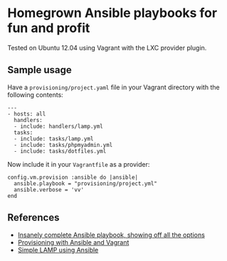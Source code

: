 # Homegrown Ansible playbooks for fun and profit

Tested on Ubuntu 12.04 using Vagrant with the LXC provider plugin.

## Sample usage

Have a `provisioning/project.yaml` file in your Vagrant directory with the following contents:

    ---
    - hosts: all
      handlers:
      - include: handlers/lamp.yml
      tasks:
      - include: tasks/lamp.yml
      - include: tasks/phpmyadmin.yml
      - include: tasks/dotfiles.yml

Now include it in your `Vagrantfile` as a provider:

    config.vm.provision :ansible do |ansible|
      ansible.playbook = "provisioning/project.yml"
      ansible.verbose = 'vv'
    end

## References

* [Insanely complete Ansible playbook, showing off all the options][gst]
* [Provisioning with Ansible and Vagrant][scl]
* [Simple LAMP using Ansible][git] 

[git]: https://github.com/ansible/ansible-examples/tree/master/lamp_simple
[scl]: http://julien.ponge.org/blog/scalable-and-understandable-provisioning-with-ansible-and-vagrant/
[gst]: https://gist.github.com/marktheunissen/2979474
